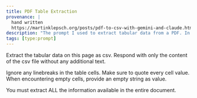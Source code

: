 ```yaml
---
title: PDF Table Extraction
provenance: |
  hand written
  https://martinklepsch.org/posts/pdf-to-csv-with-gemini-and-claude.html
description: "The prompt I used to extract tabular data from a PDF. In the end model choice seemed to have the biggest impact (Claude won)."
tags: [type:prompt]
---
```

Extract the tabular data on this page as csv. Respond with only the content of the csv file without any additional text.

Ignore any linebreaks in the table cells. Make sure to quote every cell value.
When encountering empty cells, provide an empty string as value.

You must extract ALL the information available in the entire document.

